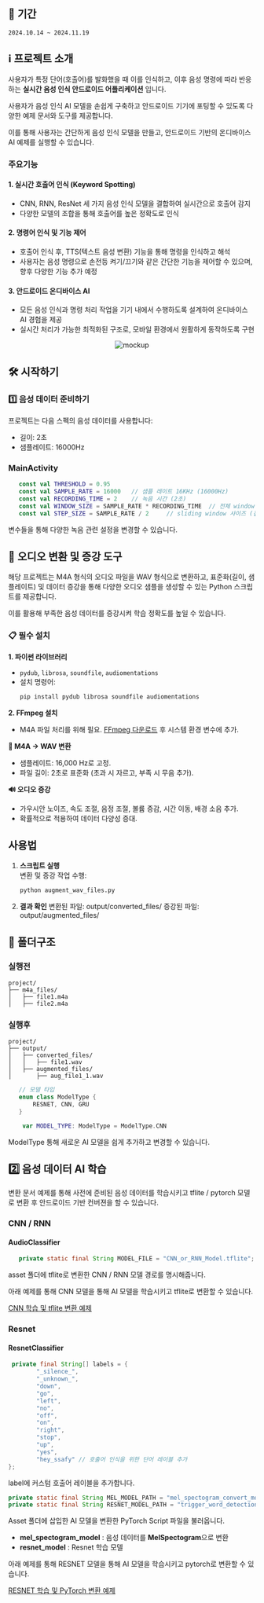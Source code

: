 
## 📅 기간

`2024.10.14 ~ 2024.11.19`

## ℹ 프로젝트 소개

사용자가 특정 단어(호출어)를 발화했을 때 이를 인식하고, 이후 음성 명령에 따라 반응하는 **실시간 음성 인식 안드로이드 어플리케이션** 입니다.

사용자가 음성 인식 AI 모델을 손쉽게 구축하고 안드로이드 기기에 포팅할 수 있도록 다양한 예제 문서와 도구를 제공합니다. 

이를 통해 사용자는 간단하게 음성 인식 모델을 만들고, 안드로이드 기반의 온디바이스 AI 예제를 실행할 수 있습니다.
### 주요기능
#### 1. 실시간 호출어 인식 (Keyword Spotting)
   - CNN, RNN, ResNet 세 가지 음성 인식 모델을 결합하여 실시간으로 호출어 감지
   - 다양한 모델의 조합을 통해 호출어를 높은 정확도로 인식

#### 2. 명령어 인식 및 기능 제어
   - 호출어 인식 후, TTS(텍스트 음성 변환) 기능을 통해 명령을 인식하고 해석
   - 사용자는 음성 명령으로 손전등 켜기/끄기와 같은 간단한 기능을 제어할 수 있으며, 향후 다양한 기능 추가 예정

#### 3. 안드로이드 온디바이스 AI
   - 모든 음성 인식과 명령 처리 작업을 기기 내에서 수행하도록 설계하여 온디바이스 AI 경험을 제공
   - 실시간 처리가 가능한 최적화된 구조로, 모바일 환경에서 원활하게 동작하도록 구현

<div align="center">
    <img src="/uploads/f8669126fdb1499810b9408b71a6d5f9/mockup.png" alt="mockup">
</div>

## 🛠 시작하기

### 1️⃣ 음성 데이터 준비하기

프로젝트는 다음 스펙의 음성 데이터를 사용합니다:

- 길이: 2초
- 샘플레이트: 16000Hz

### MainActivity
```kotlin
   const val THRESHOLD = 0.95
   const val SAMPLE_RATE = 16000   // 샘플 레이트 16KHz (16000Hz)
   const val RECORDING_TIME = 2    // 녹음 시간 (2초)
   const val WINDOW_SIZE = SAMPLE_RATE * RECORDING_TIME  // 전체 window size
   const val STEP_SIZE = SAMPLE_RATE / 2     // sliding window 사이즈 (겹치는 구간)
```
변수들을 통해 다양한 녹음 관련 설정을 변경할 수 있습니다.


## 🎵 오디오 변환 및 증강 도구

해당 프로젝트는 M4A 형식의 오디오 파일을 WAV 형식으로 변환하고, 표준화(길이, 샘플레이트) 및 데이터 증강을 통해 다양한 오디오 샘플을 생성할 수 있는 Python 스크립트를 제공합니다.

이를 활용해 부족한 음성 데이터를 증강시켜 학습 정확도를 높일 수 있습니다.

### 📋 필수 설치
**1. 파이썬 라이브러리**
  - `pydub`, `librosa`, `soundfile`, `audiomentations`
  - 설치 명령어:
    ```bash
    pip install pydub librosa soundfile audiomentations
    ```

**2. FFmpeg 설치**
  - M4A 파일 처리를 위해 필요. [FFmpeg 다운로드](https://ffmpeg.org/download.html) 후 시스템 환경 변수에 추가.

**🔄 M4A → WAV 변환**
  - 샘플레이트: 16,000 Hz로 고정.
  - 파일 길이: 2초로 표준화 (초과 시 자르고, 부족 시 무음 추가).

**🔊 오디오 증강**
  - 가우시안 노이즈, 속도 조절, 음정 조절, 볼륨 증감, 시간 이동, 배경 소음 추가.
  - 확률적으로 적용하여 데이터 다양성 증대.


## 사용법
1. **스크립트 실행**  
   변환 및 증강 작업 수행:
   ```bash
   python augment_wav_files.py
2. **결과 확인**
변환된 파일: output/converted_files/
증강된 파일: output/augmented_files/

## 📂 폴더구조
### 실행전
```plaintext
project/
├── m4a_files/
│   ├── file1.m4a
│   ├── file2.m4a
```
### 실행후
```
project/
├── output/
│   ├── converted_files/
│   │   ├── file1.wav
│   ├── augmented_files/
│       ├── aug_file1_1.wav
```


```kotlin
   // 모델 타입
   enum class ModelType {
       RESNET, CNN, GRU
   }

    var MODEL_TYPE: ModelType = ModelType.CNN
```
ModelType 통해 새로운 AI 모델을 쉽게 추가하고 변경할 수 있습니다.

## 2️⃣ 음성 데이터 AI 학습 

변환 문서 예제를 통해 사전에 준비된 음성 데이터를 학습시키고 tflite / pytorch 모델로 변환 후 안드로이드 기반 컨버젼을 할 수 있습니다.

### CNN / RNN

#### AudioClassifier
```java
   private static final String MODEL_FILE = "CNN_or_RNN_Model.tflite";
```
asset 폴더에 tflite로 변환한 CNN / RNN 모델 경로를 명시해줍니다.

아래 예제를 통해 CNN 모델을 통해 AI 모델을 학습시키고 tflite로 변환할 수 있습니다.

[CNN 학습 및 tflite 변환 예제](https://lab.ssafy.com/s11-final/S11P31S207/-/blob/develop/AI/CNN/README.md?ref_type=heads)


### Resnet
#### ResnetClassifier
```java
 private final String[] labels = {
        "_silence_", 
        "_unknown_",  
        "down",
        "go",
        "left",   
        "no",
        "off",
        "on",
        "right",
        "stop",
        "up",
        "yes",
        "hey_ssafy" // 호출어 인식을 위한 단어 레이블 추가
};
```
label에 커스텀 호출어 레이블을 추가합니다.

```java
private static final String MEL_MODEL_PATH = "mel_spectogram_convert_model.ptl";
private static final String RESNET_MODEL_PATH = "trigger_word_detection_model_with_ResNet.ptl";
```
Asset 폴더에 삽입한 AI 모델을 변환한 PyTorch Script 파일을 불러옵니다.

- **mel_spectogram_model** : 음성 데이터를 **MelSpectogram**으로 변환
- **resnet_model** : Resnet 학습 모델

아래 예제를 통해 RESNET 모델을 통해 AI 모델을 학습시키고 pytorch로 변환할 수 있습니다.

[RESNET 학습 및 PyTorch 변환 예제](https://lab.ssafy.com/s11-final/S11P31S207/-/tree/develop/AI/bcresnet-main?ref_type=heads)

